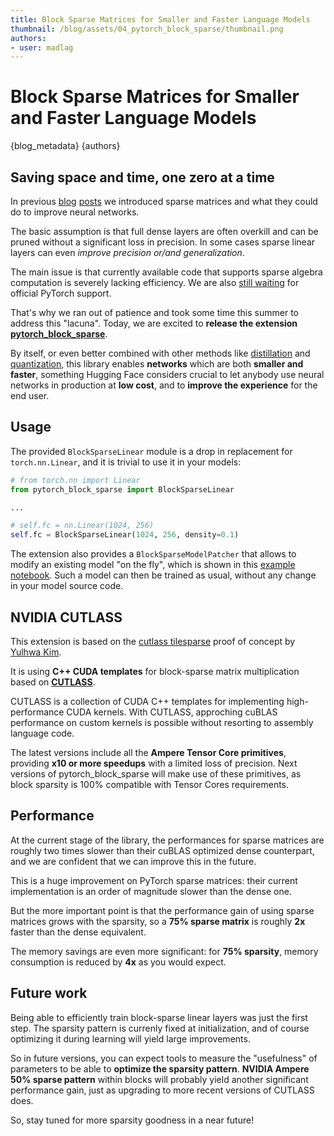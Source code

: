 ```yaml
---
title: Block Sparse Matrices for Smaller and Faster Language Models
thumbnail: /blog/assets/04_pytorch_block_sparse/thumbnail.png
authors:
- user: madlag
---
```


<h1>Block Sparse Matrices for Smaller and Faster Language Models</h1>

{blog_metadata}
{authors}

## Saving space and time, one zero at a time

In previous [blog](https://medium.com/huggingface/is-the-future-of-neural-networks-sparse-an-introduction-1-n-d03923ecbd70)
[posts](https://medium.com/huggingface/sparse-neural-networks-2-n-gpu-performance-b8bc9ce950fc) 
we introduced sparse matrices and what they could do to improve neural networks.

The basic assumption is that full dense layers are often overkill and can be pruned without a significant loss in precision.
In some cases sparse linear layers can even *improve precision or/and generalization*.

The main issue is that currently available code that supports sparse algebra computation is severely lacking efficiency.
We are also [still waiting](https://openai.com/blog/openai-pytorch/) for official PyTorch support.

That's why we ran out of patience and took some time this summer to address this "lacuna".
Today, we are excited to **release the extension [pytorch_block_sparse](https://github.com/huggingface/pytorch_block_sparse)**.

By itself, or even better combined with other methods like
[distillation](https://medium.com/huggingface/distilbert-8cf3380435b5)
and [quantization](https://medium.com/microsoftazure/faster-and-smaller-quantized-nlp-with-hugging-face-and-onnx-runtime-ec5525473bb7),
this library enables **networks** which are both **smaller and faster**,
something Hugging Face considers crucial to let anybody use
neural networks in production at **low cost**, and to **improve the experience** for the end user.

## Usage
The provided `BlockSparseLinear` module is a drop in replacement for `torch.nn.Linear`, and it is trivial to use 
it in your models:

```python
# from torch.nn import Linear
from pytorch_block_sparse import BlockSparseLinear

...

# self.fc = nn.Linear(1024, 256)
self.fc = BlockSparseLinear(1024, 256, density=0.1)
```

The extension also provides a `BlockSparseModelPatcher` that allows to modify an existing model "on the fly",
which is shown in this [example notebook](https://github.com/huggingface/pytorch_block_sparse/blob/master/doc/notebooks/ModelSparsification.ipynb).
Such a model can then be trained as usual, without any change in your model source code.


## NVIDIA CUTLASS
This extension is based on the [cutlass tilesparse](https://github.com/YulhwaKim/cutlass_tilesparse) proof of concept by [Yulhwa Kim](https://github.com/YulhwaKim).

It is using **C++ CUDA templates** for block-sparse matrix multiplication
based on **[CUTLASS](https://developer.nvidia.com/blog/cutlass-linear-algebra-cuda/)**.

CUTLASS is a collection of CUDA C++ templates for implementing high-performance CUDA kernels.
With CUTLASS, approching cuBLAS performance on custom kernels is possible without resorting to assembly language code.

The latest versions include all the **Ampere Tensor Core primitives**, providing **x10 or more speedups** with a limited loss of precision.
Next versions of pytorch_block_sparse will make use of these primitives,
as block sparsity is 100% compatible with Tensor Cores requirements.

## Performance
At the current stage of the library, the performances for sparse matrices are roughly
two times slower than their cuBLAS optimized dense counterpart, and we are confident
that we can improve this in the future.

This is a huge improvement on PyTorch sparse matrices: their current implementation is an order of magnitude slower
than the dense one.

But the more important point is that the performance gain of using sparse matrices grows with the sparsity,
so a **75% sparse matrix** is roughly **2x** faster than the dense equivalent.

The memory savings are even more significant: for **75% sparsity**, memory consumption is reduced by **4x**
as you would expect. 

## Future work
Being able to efficiently train block-sparse linear layers was just the first step.
The sparsity pattern is currenly fixed at initialization, and of course optimizing it during learning will yield large
improvements.

So in future versions, you can expect tools to measure the "usefulness" of parameters to be able to **optimize the sparsity pattern**.
**NVIDIA Ampere 50% sparse pattern** within blocks will probably yield another significant performance gain, just as upgrading
to more recent versions of CUTLASS does.

So, stay tuned for more sparsity goodness in a near future!
